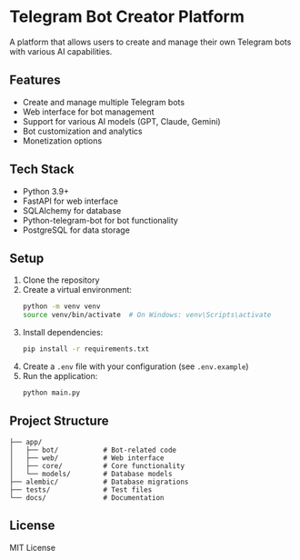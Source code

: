 # Telegram Bot Creator Platform

A platform that allows users to create and manage their own Telegram bots with various AI capabilities.

## Features

- Create and manage multiple Telegram bots
- Web interface for bot management
- Support for various AI models (GPT, Claude, Gemini)
- Bot customization and analytics
- Monetization options

## Tech Stack

- Python 3.9+
- FastAPI for web interface
- SQLAlchemy for database
- Python-telegram-bot for bot functionality
- PostgreSQL for data storage

## Setup

1. Clone the repository
2. Create a virtual environment:
   ```bash
   python -m venv venv
   source venv/bin/activate  # On Windows: venv\Scripts\activate
   ```
3. Install dependencies:
   ```bash
   pip install -r requirements.txt
   ```
4. Create a `.env` file with your configuration (see `.env.example`)
5. Run the application:
   ```bash
   python main.py
   ```

## Project Structure

```
├── app/
│   ├── bot/           # Bot-related code
│   ├── web/           # Web interface
│   ├── core/          # Core functionality
│   └── models/        # Database models
├── alembic/           # Database migrations
├── tests/             # Test files
└── docs/              # Documentation
```

## License

MIT License 